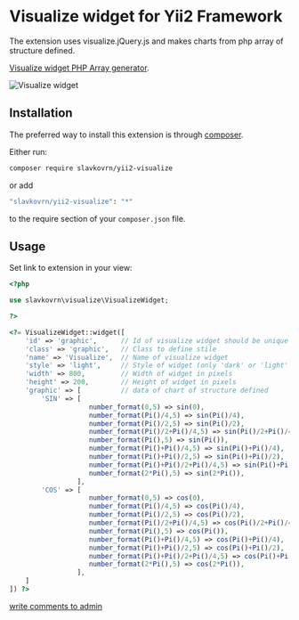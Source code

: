 # Visualize widget for Yii2 Framework

The extension uses visualize.jQuery.js and makes charts from php array of structure defined.

[Visualize widget PHP Array generator](http://yii2.kadastrcard.ru/visualize).

![Visualize widget](http://yii2.kadastrcard.ru/uploads/visualize.jpg)

## Installation

The preferred way to install this extension is through [composer](http://getcomposer.org/download/).

Either run:

```bash
composer require slavkovrn/yii2-visualize
```

or add

```bash
"slavkovrn/yii2-visualize": "*"
```

to the require section of your `composer.json` file.

Usage
-----

Set link to extension in your view:

```php
<?php

use slavkovrn\visualize\VisualizeWidget;

?>

<?= VisualizeWidget::widget([
    'id' => 'graphic',      // Id of visualize widget should be unique at page
    'class' => 'graphic',   // Class to define stile
    'name' => 'Visualize',  // Name of visualize widget
    'style' => 'light',     // Style of widget (only 'dark' or 'light' option)
    'width' => 800,         // Width of widget in pixels
    'height' => 200,        // Height of widget in pixels
    'graphic' => [          // data of chart of structure defined
        'SIN' => [
                    number_format(0,5) => sin(0),
                    number_format(Pi()/4,5) => sin(Pi()/4),
                    number_format(Pi()/2,5) => sin(Pi()/2),
                    number_format(Pi()/2+Pi()/4,5) => sin(Pi()/2+Pi()/4),
                    number_format(Pi(),5) => sin(Pi()),
                    number_format(Pi()+Pi()/4,5) => sin(Pi()+Pi()/4),
                    number_format(Pi()+Pi()/2,5) => sin(Pi()+Pi()/2),
                    number_format(Pi()+Pi()/2+Pi()/4,5) => sin(Pi()+Pi()/2+Pi()/4),
                    number_format(2*Pi(),5) => sin(2*Pi()),
                 ],
        'COS' => [
                    number_format(0,5) => cos(0),
                    number_format(Pi()/4,5) => cos(Pi()/4),
                    number_format(Pi()/2,5) => cos(Pi()/2),
                    number_format(Pi()/2+Pi()/4,5) => cos(Pi()/2+Pi()/4),
                    number_format(Pi(),5) => cos(Pi()),
                    number_format(Pi()+Pi()/4,5) => cos(Pi()+Pi()/4),
                    number_format(Pi()+Pi()/2,5) => cos(Pi()+Pi()/2),
                    number_format(Pi()+Pi()/2+Pi()/4,5) => cos(Pi()+Pi()/2+Pi()/4),
                    number_format(2*Pi(),5) => cos(2*Pi()),
                 ],
    ]
]) ?>
```
<a href="mailto:slavko.chita@gmail.com">write comments to admin</a>
